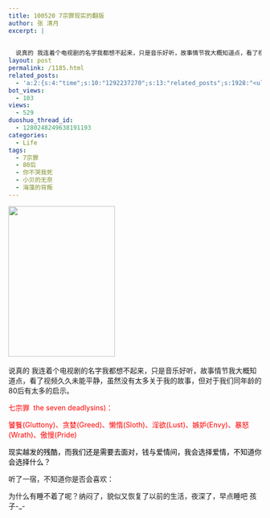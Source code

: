 ```yaml
---
title: 100520 7宗罪现实的翻版
author: 张 清月
excerpt: |
   
  
  说真的 我连着个电视剧的名字我都想不起来，只是音乐好听，故事情节我大概知道点，看了视频久久未能平...
layout: post
permalink: /1185.html
related_posts:
  - 'a:2:{s:4:"time";s:10:"1292237270";s:13:"related_posts";s:1928:"<ul class="related_post"><li><a href="http://blog.80aj.com/2010/08/18/100818-%e5%85%b3%e4%ba%8e-%e6%9e%ab-%e5%8f%b6-%e4%bb%8b%e7%bb%8d/" title="100818 关于 枫 叶 介绍">100818 关于 枫 叶 介绍</a></li><li><a href="http://blog.80aj.com/2010/07/05/100705-%e5%8d%96/" title="100705 卖">100705 卖</a></li><li><a href="http://blog.80aj.com/2010/07/01/100701-%e9%94%99%e5%a4%b1/" title="100701 错失">100701 错失</a></li><li><a href="http://blog.80aj.com/2010/06/29/100629-%e5%80%94%e5%bc%ba/" title="100629 倔强">100629 倔强</a></li><li><a href="http://blog.80aj.com/2010/06/23/100623-%e8%be%b9%e7%9c%8b%e8%be%b9%e7%ac%91%e8%be%b9%e6%b5%81%e6%b3%aa/" title="100623 边看边笑边流泪<非房勿扰>">100623 边看边笑边流泪<非房勿扰></a></li><li><a href="http://blog.80aj.com/2010/06/06/100606-%e5%94%af%e6%9c%89%e7%83%9f%e4%b8%8d%e5%bc%83%e4%bd%a0/" title="100606  唯有烟不弃你">100606  唯有烟不弃你</a></li><li><a href="http://blog.80aj.com/2010/05/20/100520-%e7%bd%91%e7%bb%9c%e6%83%85%e4%ba%ba%e8%8a%82/" title="100520 网络情人节">100520 网络情人节</a></li><li><a href="http://blog.80aj.com/2010/04/15/100415-%e5%ae%89%e9%9d%99%e4%b8%ad%e4%b8%8d%e5%ae%89%e5%88%86%e7%9a%84%e6%98%af%e9%82%a3%e9%a2%97%e5%bf%83/" title="100415 安静中不安分的是那颗心">100415 安静中不安分的是那颗心</a></li><li><a href="http://blog.80aj.com/2010/04/02/100403-%e7%94%9f%e6%b4%bb%e9%82%a3%e4%ba%9b%e4%ba%8b/" title="100403 生活那些事">100403 生活那些事</a></li><li><a href="http://blog.80aj.com/2010/03/09/%e4%ba%ba%e7%94%9f%e6%98%af%e6%9d%a1%e6%84%9f%e6%82%9f%e7%9a%84%e8%b7%af%ef%bc%8c%e7%ad%89%e4%bd%a0%e6%84%9f%e6%82%9f%e5%ae%8c%e4%ba%86%e4%b9%9f%e8%af%a5%e8%bf%9b%e5%9d%9f%e5%a2%93%e4%ba%86/" title="人生是条感悟的路，等你感悟完了也该进坟墓了">人生是条感悟的路，等你感悟完了也该进坟墓了</a></li></ul>";}'
bot_views:
  - 103
views:
  - 529
duoshuo_thread_id:
  - 1280248249638191193
categories:
  - Life
tags:
  - 7宗罪
  - 80后
  - 你不哭我死
  - 小贝的无奈
  - 海藻的背叛
---
```

[<img class="aligncenter size-medium wp-image-1186" title="98976" src="http://www.80aj.com/wp-content/uploads/2010/05/98976-212x300.jpg" alt="" width="212" height="300" />][1] 

说真的 我连着个电视剧的名字我都想不起来，只是音乐好听，故事情节我大概知道点，看了视频久久未能平静，虽然没有太多关于我的故事，但对于我们同年龄的80后有太多的启示。

<span style="color: #ff0000;">七宗罪  the seven deadlysins)：</span>

<span style="color: #ff0000;">饕餮(Gluttony)、贪婪(Greed)、懒惰(Sloth)、淫欲(Lust)、嫉妒(Envy)、暴怒(Wrath)、傲慢(Pride)</span>

<span style="color: #000000;">现实越发的残酷，而我们还是需要去面对，钱与爱情间，我会选择爱情，不知道你会选择什么？</span>

听了一宿，不知道你是否会喜欢：



为什么有睡不着了呢？纳闷了，貌似又恢复了以前的生活，夜深了，早点睡吧 孩子-_-

 [1]: http://www.80aj.com/wp-content/uploads/2010/05/98976.jpg